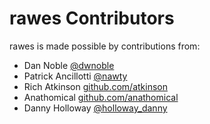 rawes Contributors
==================

rawes is made possible by contributions from:

* Dan Noble [@dwnoble](https://twitter.com/dwnoble)
* Patrick Ancillotti [@nawty](https://twitter.com/nawty)
* Rich Atkinson [github.com/atkinson](https://github.com/atkinson)
* Anathomical [github.com/anathomical](https://github.com/anathomical)
* Danny Holloway [@holloway_danny](https://twitter.com/holloway_danny)
